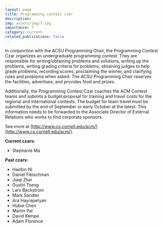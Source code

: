 ```yaml
---
layout: page
title: Programming contest czar
description:
img: assets/img/7.jpg
importance: 7
category: current
related_publications: false
---
```


In conjunction with the ACSU Programming Chair, the Programming Contest Czar organizes an undergraduate programming contest. They are responsible for writing/obtaining problems and solutions, writing up the problems, writing grading criteria for problems, obtaining judges to help grade problems, recording scores, proclaiming the winner, and clarifying rules and problems when asked. The ACSU Programming Chair reserves the facilities, advertises, and provides food and prizes.

Additionally, the Programming Contest Czar coaches the ACM Contest teams and submits a budget proposal for training and travel costs for the regional and international contests. The budget for team travel must be submitted by the end of September or early October at the latest. This information needs to be forwarded to the Associate Director of External Relations who works to find corporate sponsors.

See more at [http://www.cs.cornell.edu/acm/](http://www.cs.cornell.edu/acm/).

**Current czars:**

- Stephanie Ma

**Past czars:**

- Haobin Ni
- Daniel Fleischman
- Jiaqi Zhai
- Dustin Tseng
- Lars Backstrom
- Mark Sandler
- Ara Hayrapetyan
- Hubie Chen
- Martin Pal
- David Kempe
- Adam Florence
